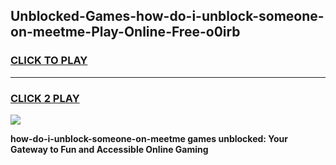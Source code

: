 
## Unblocked-Games-how-do-i-unblock-someone-on-meetme-Play-Online-Free-o0irb
<h3>
<a href="https://premium76.site?title=how-do-i-unblock-someone-on-meetme&ref=26A">CLICK TO PLAY</a></h3>
<hr>

<h3>
<a href="https://premium76.site?title=how-do-i-unblock-someone-on-meetme&ref=26A">CLICK 2 PLAY</a>
  
</h3>

<a href="https://premium76.site?title=how-do-i-unblock-someone-on-meetme&ref=26A"><img src="https://clearcache.store/games.png"></a>


**how-do-i-unblock-someone-on-meetme games unblocked: Your Gateway to Fun and Accessible Online Gaming**
